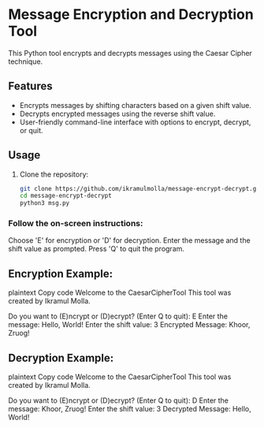 # Message Encryption and Decryption Tool

This Python tool encrypts and decrypts messages using the Caesar Cipher technique.

## Features

- Encrypts messages by shifting characters based on a given shift value.
- Decrypts encrypted messages using the reverse shift value.
- User-friendly command-line interface with options to encrypt, decrypt, or quit.

## Usage

1. Clone the repository:
   ```bash
   git clone https://github.com/ikramulmolla/message-encrypt-decrypt.git
   cd message-encrypt-decrypt
   python3 msg.py

### Follow the on-screen instructions:

Choose 'E' for encryption or 'D' for decryption.
Enter the message and the shift value as prompted.
Press 'Q' to quit the program.

## Encryption Example:
plaintext
Copy code
Welcome to the CaesarCipherTool
This tool was created by Ikramul Molla.

Do you want to (E)ncrypt or (D)ecrypt? (Enter Q to quit): E
Enter the message: Hello, World!
Enter the shift value: 3
Encrypted Message: Khoor, Zruog!

## Decryption Example:
plaintext
Copy code
Welcome to the CaesarCipherTool
This tool was created by Ikramul Molla.

Do you want to (E)ncrypt or (D)ecrypt? (Enter Q to quit): D
Enter the message: Khoor, Zruog!
Enter the shift value: 3
Decrypted Message: Hello, World!
